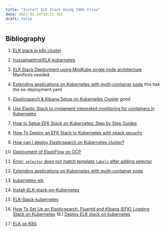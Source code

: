 ```yaml
---
title: "Install ELK Stack Using YAML Files"
date: 2023-03-24T10:21:39Z
draft: false
---
```





## Bibliography
1. [ELK stack in k8s cluster](https://tharangarajapaksha.medium.com/elk-stack-in-k8s-cluster-13bb509185e0)
2. [hussainaphroj/ELK-kubernetes](https://github.com/hussainaphroj/ELK-kubernetes)
3. [ELK Stack Deployment using MiniKube single node architecture](https://dev.to/sagary2j/elk-stack-deployment-using-minikube-single-node-architecture-16cl) Manifests needed 
4. [Extending applications on Kubernetes with multi-container pods](https://learnk8s.io/sidecar-containers-patterns) this has the es-deployment.yaml 
5. [Elasticsearch & Kibana Setup on Kubernetes Cluster](https://devopscounsel.com/elasticsearch-kibana-setup-on-kubernetes-cluster/) good
6. [Use Elastic Stack to implement integrated monitoring for containers in Kubernetes](https://www.alibabacloud.com/help/en/elasticsearch/latest/use-elastic-stack-to-implement-integrated-monitoring-for-containers-in-kubernetes)
7. [How to Setup EFK Stack on Kubernetes: Step by Step Guides](https://devopscube.com/setup-efk-stack-on-kubernetes/)
8. [How To Deploy an EFK Stack to Kubernetes with xpack security](https://www.acagroup.be/en/blog/how-to-deploy-an-efk-stack-to-kubernetes-with-xpack-security/)
9. [How can I deploy Elasticsearch on Kubernetes cluster?](https://stackoverflow.com/questions/71220514/how-can-i-deploy-elasticsearch-on-kubernetes-cluster)
10. [Deployment of ElastiFlow on OCP](https://github.com/williamcaban/ocp-flows)
11. [Error: `selector` does not match template `labels` after adding selector](https://stackoverflow.com/questions/59164948/error-selector-does-not-match-template-labels-after-adding-selector)
12. [Extending applications on Kubernetes with multi-container pods](https://learnk8s.io/sidecar-containers-patterns)
13. [kubernetes-elk](https://github.com/kpritam/kubernetes-elk)
14. [Install-ELK-stack-on-Kubernetes](https://github.com/kzltp/Install-ELK-stack-on-Kubernetes)
15. [ELK-Stack-kubernetes](https://github.com/Ferios08/ELK-Stack-kubernetes)

16. [How To Set Up an Elasticsearch, Fluentd and Kibana (EFK) Logging Stack on Kubernetes](https://www.digitalocean.com/community/tutorials/how-to-set-up-an-elasticsearch-fluentd-and-kibana-efk-logging-stack-on-kubernetes)
16.1 [Deploy ELK stack on kubernetes](https://github.com/wgzhao/elk-on-k8s)

17. [ELK on K8S](https://github.com/sirzzang/elk-on-k8s-tutorial)
